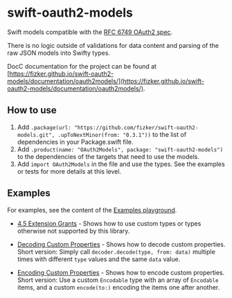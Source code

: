 # swift-oauth2-models

Swift models compatible with the [RFC 6749 OAuth2 spec](https://tools.ietf.org/html/rfc6749).

There is no logic outside of validations for data content and parsing of the raw JSON models into Swifty types.

DocC documentation for the project can be found at [https://fizker.github.io/swift-oauth2-models/documentation/oauth2models/](https://fizker.github.io/swift-oauth2-models/documentation/oauth2models/).


## How to use

1. Add `.package(url: "https://github.com/fizker/swift-oauth2-models.git", .upToNextMinor(from: "0.3.1"))` to the list of dependencies in your Package.swift file.
2. Add `.product(name: "OAuth2Models", package: "swift-oauth2-models")` to the dependencies of the targets that need to use the models.
3. Add `import OAuth2Models` in the file and use the types. See the examples or tests for more details at this level.


## Examples

For examples, see the content of the [Examples playground](Examples.playground).

- [4.5 Extension Grants](Examples.playground/Pages/4.5%20Extension%20Grant.xcplaygroundpage/Contents.swift) - Shows how to use custom types or types otherwise not supported by this library.
- [Decoding Custom Properties](Examples.playground/Pages/4.5%20Extension%20Grant.xcplaygroundpage/Contents.swift) - Shows how to decode custom properties.
  Short version: Simply call `decoder.decode(type, from: data)` multiple times with different `type` values and the same `data` value.

- [Encoding Custom Properties](Examples.playground/Pages/4.5%20Extension%20Grant.xcplaygroundpage/Contents.swift) - Shows how to encode custom properties.
  Short version: Use a custom `Encodable` type with an array of `Encodable` items, and a custom `encode(to:)` encoding the items one after another.
